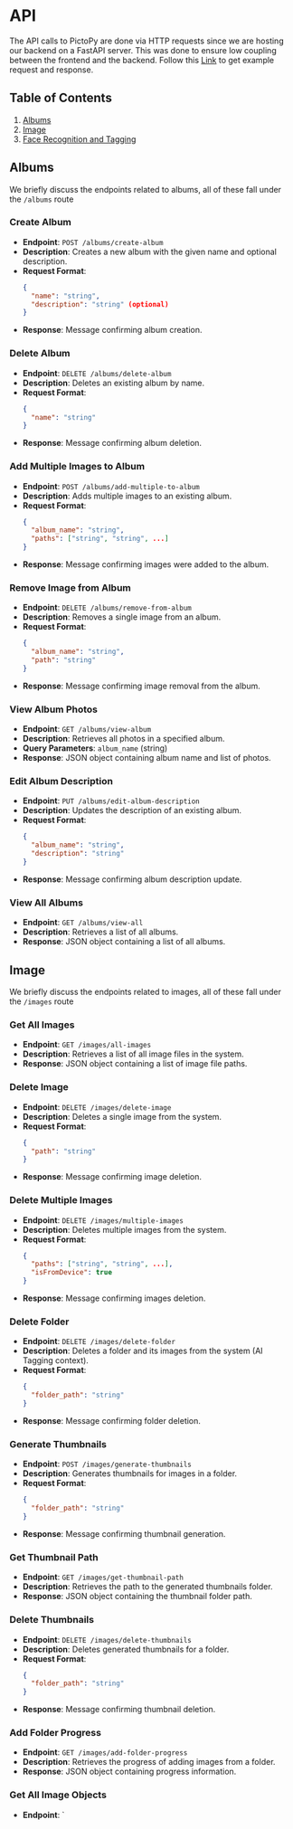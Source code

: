 # API

The API calls to PictoPy are done via HTTP requests since we are hosting our backend on a FastAPI server. This was done to ensure low coupling between the frontend and the backend.
Follow this [Link](https://www.postman.com/cryosat-explorer-62744145/workspace/pictopy/overview) to get example request and response.

## Table of Contents

1. [Albums](#albums)
2. [Image](#image)
3. [Face Recognition and Tagging](#face-recognition-and-tagging)

## Albums

We briefly discuss the endpoints related to albums, all of these fall under the `/albums` route

### Create Album

- **Endpoint**: `POST /albums/create-album`
- **Description**: Creates a new album with the given name and optional description.
- **Request Format**:
  ```json
  {
    "name": "string",
    "description": "string" (optional)
  }
  ```
- **Response**: Message confirming album creation.

### Delete Album

- **Endpoint**: `DELETE /albums/delete-album`
- **Description**: Deletes an existing album by name.
- **Request Format**:
  ```json
  {
    "name": "string"
  }
  ```
- **Response**: Message confirming album deletion.

### Add Multiple Images to Album

- **Endpoint**: `POST /albums/add-multiple-to-album`
- **Description**: Adds multiple images to an existing album.
- **Request Format**:
  ```json
  {
    "album_name": "string",
    "paths": ["string", "string", ...]
  }
  ```
- **Response**: Message confirming images were added to the album.

### Remove Image from Album

- **Endpoint**: `DELETE /albums/remove-from-album`
- **Description**: Removes a single image from an album.
- **Request Format**:
  ```json
  {
    "album_name": "string",
    "path": "string"
  }
  ```
- **Response**: Message confirming image removal from the album.

### View Album Photos

- **Endpoint**: `GET /albums/view-album`
- **Description**: Retrieves all photos in a specified album.
- **Query Parameters**: `album_name` (string)
- **Response**: JSON object containing album name and list of photos.

### Edit Album Description

- **Endpoint**: `PUT /albums/edit-album-description`
- **Description**: Updates the description of an existing album.
- **Request Format**:
  ```json
  {
    "album_name": "string",
    "description": "string"
  }
  ```
- **Response**: Message confirming album description update.

### View All Albums

- **Endpoint**: `GET /albums/view-all`
- **Description**: Retrieves a list of all albums.
- **Response**: JSON object containing a list of all albums.

## Image

We briefly discuss the endpoints related to images, all of these fall under the `/images` route

### Get All Images

- **Endpoint**: `GET /images/all-images`
- **Description**: Retrieves a list of all image files in the system.
- **Response**: JSON object containing a list of image file paths.

### Delete Image

- **Endpoint**: `DELETE /images/delete-image`
- **Description**: Deletes a single image from the system.
- **Request Format**:
  ```json
  {
    "path": "string"
  }
  ```
- **Response**: Message confirming image deletion.

### Delete Multiple Images

- **Endpoint**: `DELETE /images/multiple-images`
- **Description**: Deletes multiple images from the system.
- **Request Format**:
  ```json
  {
    "paths": ["string", "string", ...],
    "isFromDevice": true
  }
  ```
- **Response**: Message confirming images deletion.

### Delete Folder

- **Endpoint**: `DELETE /images/delete-folder`
- **Description**: Deletes a folder and its images from the system (AI Tagging context).
- **Request Format**:
  ```json
  {
    "folder_path": "string"
  }
  ```
- **Response**: Message confirming folder deletion.

### Generate Thumbnails

- **Endpoint**: `POST /images/generate-thumbnails`
- **Description**: Generates thumbnails for images in a folder.
- **Request Format**:
  ```json
  {
    "folder_path": "string"
  }
  ```
- **Response**: Message confirming thumbnail generation.

### Get Thumbnail Path

- **Endpoint**: `GET /images/get-thumbnail-path`
- **Description**: Retrieves the path to the generated thumbnails folder.
- **Response**: JSON object containing the thumbnail folder path.

### Delete Thumbnails

- **Endpoint**: `DELETE /images/delete-thumbnails`
- **Description**: Deletes generated thumbnails for a folder.
- **Request Format**:
  ```json
  {
    "folder_path": "string"
  }
  ```
- **Response**: Message confirming thumbnail deletion.

### Add Folder Progress

- **Endpoint**: `GET /images/add-folder-progress`
- **Description**: Retrieves the progress of adding images from a folder.
- **Response**: JSON object containing progress information.

### Get All Image Objects

- **Endpoint**: `